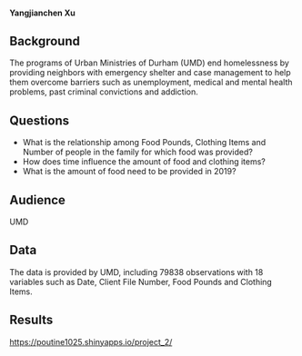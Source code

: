 #### Yangjianchen Xu

## Background

The programs of Urban Ministries of Durham (UMD) end homelessness by providing neighbors with emergency shelter and case management to help them overcome barriers such as unemployment, medical and mental health problems, past criminal convictions and addiction.

## Questions

- What is the relationship among Food Pounds, Clothing Items and Number of people in the family for which food was provided?
- How does time influence the amount of food and clothing items?
- What is the amount of food need to be provided in 2019?

## Audience

UMD

## Data

The data is provided by UMD, including 79838 observations with 18 variables such as Date, Client File Number, Food Pounds and Clothing Items.

## Results
 https://poutine1025.shinyapps.io/project_2/
